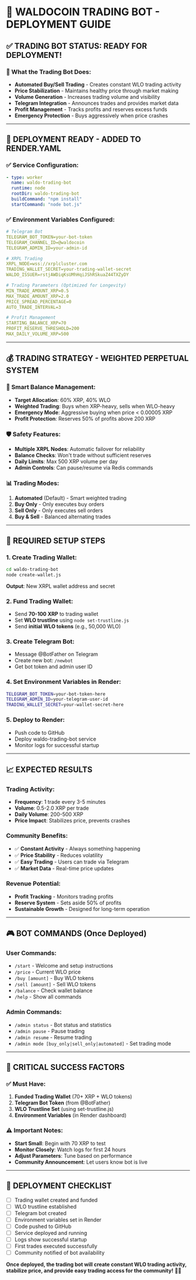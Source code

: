 # 🤖 WALDOCOIN TRADING BOT - DEPLOYMENT GUIDE

## ✅ **TRADING BOT STATUS: READY FOR DEPLOYMENT!**

### **🎯 What the Trading Bot Does:**
- **Automated Buy/Sell Trading** - Creates constant WLO trading activity
- **Price Stabilization** - Maintains healthy price through market making
- **Volume Generation** - Increases trading volume and visibility
- **Telegram Integration** - Announces trades and provides market data
- **Profit Management** - Tracks profits and reserves excess funds
- **Emergency Protection** - Buys aggressively when price crashes

---

## 🚀 **DEPLOYMENT READY - ADDED TO RENDER.YAML**

### **✅ Service Configuration:**
```yaml
- type: worker
  name: waldo-trading-bot
  runtime: node
  rootDir: waldo-trading-bot
  buildCommand: "npm install"
  startCommand: "node bot.js"
```

### **✅ Environment Variables Configured:**
```yaml
# Telegram Bot
TELEGRAM_BOT_TOKEN=your-bot-token
TELEGRAM_CHANNEL_ID=@waldocoin
TELEGRAM_ADMIN_ID=your-admin-id

# XRPL Trading
XRPL_NODE=wss://xrplcluster.com
TRADING_WALLET_SECRET=your-trading-wallet-secret
WALDO_ISSUER=rstjAWDiqKsUMhHqiJShRSkuaZ44TXZyDY

# Trading Parameters (Optimized for Longevity)
MIN_TRADE_AMOUNT_XRP=0.5
MAX_TRADE_AMOUNT_XRP=2.0
PRICE_SPREAD_PERCENTAGE=0
AUTO_TRADE_INTERVAL=3

# Profit Management
STARTING_BALANCE_XRP=70
PROFIT_RESERVE_THRESHOLD=200
MAX_DAILY_VOLUME_XRP=500
```

---

## 💰 **TRADING STRATEGY - WEIGHTED PERPETUAL SYSTEM**

### **🎯 Smart Balance Management:**
- **Target Allocation**: 60% XRP, 40% WLO
- **Weighted Trading**: Buys when XRP-heavy, sells when WLO-heavy
- **Emergency Mode**: Aggressive buying when price < 0.00005 XRP
- **Profit Protection**: Reserves 50% of profits above 200 XRP

### **🛡️ Safety Features:**
- **Multiple XRPL Nodes**: Automatic failover for reliability
- **Balance Checks**: Won't trade without sufficient reserves
- **Daily Limits**: Max 500 XRP volume per day
- **Admin Controls**: Can pause/resume via Redis commands

### **📊 Trading Modes:**
1. **Automated** (Default) - Smart weighted trading
2. **Buy Only** - Only executes buy orders
3. **Sell Only** - Only executes sell orders
4. **Buy & Sell** - Balanced alternating trades

---

## 🔧 **REQUIRED SETUP STEPS**

### **1. Create Trading Wallet:**
```bash
cd waldo-trading-bot
node create-wallet.js
```
**Output**: New XRPL wallet address and secret

### **2. Fund Trading Wallet:**
- Send **70-100 XRP** to trading wallet
- Set **WLO trustline** using `node set-trustline.js`
- Send **initial WLO tokens** (e.g., 50,000 WLO)

### **3. Create Telegram Bot:**
- Message @BotFather on Telegram
- Create new bot: `/newbot`
- Get bot token and admin user ID

### **4. Set Environment Variables in Render:**
```bash
TELEGRAM_BOT_TOKEN=your-bot-token-here
TELEGRAM_ADMIN_ID=your-telegram-user-id
TRADING_WALLET_SECRET=your-wallet-secret-here
```

### **5. Deploy to Render:**
- Push code to GitHub
- Deploy waldo-trading-bot service
- Monitor logs for successful startup

---

## 📈 **EXPECTED RESULTS**

### **Trading Activity:**
- **Frequency**: 1 trade every 3-5 minutes
- **Volume**: 0.5-2.0 XRP per trade
- **Daily Volume**: 200-500 XRP
- **Price Impact**: Stabilizes price, prevents crashes

### **Community Benefits:**
- ✅ **Constant Activity** - Always something happening
- ✅ **Price Stability** - Reduces volatility
- ✅ **Easy Trading** - Users can trade via Telegram
- ✅ **Market Data** - Real-time price updates

### **Revenue Potential:**
- **Profit Tracking** - Monitors trading profits
- **Reserve System** - Sets aside 50% of profits
- **Sustainable Growth** - Designed for long-term operation

---

## 🎮 **BOT COMMANDS (Once Deployed)**

### **User Commands:**
- `/start` - Welcome and setup instructions
- `/price` - Current WLO price
- `/buy [amount]` - Buy WLO tokens
- `/sell [amount]` - Sell WLO tokens
- `/balance` - Check wallet balance
- `/help` - Show all commands

### **Admin Commands:**
- `/admin status` - Bot status and statistics
- `/admin pause` - Pause trading
- `/admin resume` - Resume trading
- `/admin mode [buy_only|sell_only|automated]` - Set trading mode

---

## 🚨 **CRITICAL SUCCESS FACTORS**

### **✅ Must Have:**
1. **Funded Trading Wallet** (70+ XRP + WLO tokens)
2. **Telegram Bot Token** (from @BotFather)
3. **WLO Trustline Set** (using set-trustline.js)
4. **Environment Variables** (in Render dashboard)

### **⚠️ Important Notes:**
- **Start Small**: Begin with 70 XRP to test
- **Monitor Closely**: Watch logs for first 24 hours
- **Adjust Parameters**: Tune based on performance
- **Community Announcement**: Let users know bot is live

---

## 🎯 **DEPLOYMENT CHECKLIST**

- [ ] Trading wallet created and funded
- [ ] WLO trustline established
- [ ] Telegram bot created
- [ ] Environment variables set in Render
- [ ] Code pushed to GitHub
- [ ] Service deployed and running
- [ ] Logs show successful startup
- [ ] First trades executed successfully
- [ ] Community notified of bot availability

**Once deployed, the trading bot will create constant WLO trading activity, stabilize price, and provide easy trading access for the community!** 🚀💪
